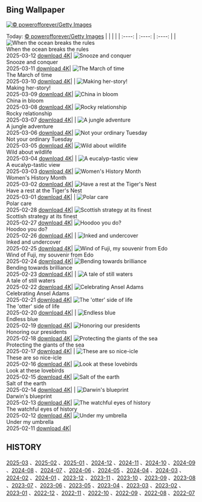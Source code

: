 ## Bing Wallpaper
[![© powerofforever/Getty Images](https://cn.bing.com/th?id=OHR.HoliColors_ZH-CN2177185823_1920x1200.jpg&w=1000)](https://cn.bing.com/th?id=OHR.HoliColors_ZH-CN2177185823_1920x1200.jpg&pid=hp&w=3840&h=2160&rs=1&c=4)

Today: [© powerofforever/Getty Images](https://cn.bing.com/th?id=OHR.HoliColors_ZH-CN2177185823_1920x1200.jpg&pid=hp&w=3840&h=2160&rs=1&c=4)
  |      |      |      |
| :----: | :----: | :----: |
| ![When the ocean breaks the rules](https://cn.bing.com/th?id=OHR.NusaPenida_EN-US8722184767_UHD.jpg&pid=hp&w=384&h=216&rs=1&c=4) <br/> When the ocean breaks the rules <br/> 2025-03-12  [download 4K](https://cn.bing.com/th?id=OHR.NusaPenida_EN-US8722184767_UHD.jpg&pid=hp&w=3840&h=2160&rs=1&c=4)| ![Snooze and conquer](https://cn.bing.com/th?id=OHR.NappingLion_EN-US8441298325_UHD.jpg&pid=hp&w=384&h=216&rs=1&c=4) <br/> Snooze and conquer <br/> 2025-03-11  [download 4K](https://cn.bing.com/th?id=OHR.NappingLion_EN-US8441298325_UHD.jpg&pid=hp&w=3840&h=2160&rs=1&c=4)| ![The March of time](https://cn.bing.com/th?id=OHR.ItalyClock_EN-US7397391355_UHD.jpg&pid=hp&w=384&h=216&rs=1&c=4) <br/> The March of time <br/> 2025-03-10  [download 4K](https://cn.bing.com/th?id=OHR.ItalyClock_EN-US7397391355_UHD.jpg&pid=hp&w=3840&h=2160&rs=1&c=4)|
| ![Making her-story!](https://cn.bing.com/th?id=OHR.FearlessWomen_EN-US7338738180_UHD.jpg&pid=hp&w=384&h=216&rs=1&c=4) <br/> Making her-story! <br/> 2025-03-09  [download 4K](https://cn.bing.com/th?id=OHR.FearlessWomen_EN-US7338738180_UHD.jpg&pid=hp&w=3840&h=2160&rs=1&c=4)| ![China in bloom](https://cn.bing.com/th?id=OHR.PlumBlossom_EN-US7055526666_UHD.jpg&pid=hp&w=384&h=216&rs=1&c=4) <br/> China in bloom <br/> 2025-03-08  [download 4K](https://cn.bing.com/th?id=OHR.PlumBlossom_EN-US7055526666_UHD.jpg&pid=hp&w=3840&h=2160&rs=1&c=4)| ![Rocky relationship](https://cn.bing.com/th?id=OHR.NevadaBigHorns_EN-US3434258986_UHD.jpg&pid=hp&w=384&h=216&rs=1&c=4) <br/> Rocky relationship <br/> 2025-03-07  [download 4K](https://cn.bing.com/th?id=OHR.NevadaBigHorns_EN-US3434258986_UHD.jpg&pid=hp&w=3840&h=2160&rs=1&c=4)|
| ![A jungle adventure](https://cn.bing.com/th?id=OHR.SuratThani_EN-US3326265231_UHD.jpg&pid=hp&w=384&h=216&rs=1&c=4) <br/> A jungle adventure <br/> 2025-03-06  [download 4K](https://cn.bing.com/th?id=OHR.SuratThani_EN-US3326265231_UHD.jpg&pid=hp&w=3840&h=2160&rs=1&c=4)| ![Not your ordinary Tuesday](https://cn.bing.com/th?id=OHR.MardiGrasJackson_EN-US3277683692_UHD.jpg&pid=hp&w=384&h=216&rs=1&c=4) <br/> Not your ordinary Tuesday <br/> 2025-03-05  [download 4K](https://cn.bing.com/th?id=OHR.MardiGrasJackson_EN-US3277683692_UHD.jpg&pid=hp&w=3840&h=2160&rs=1&c=4)| ![Wild about wildlife](https://cn.bing.com/th?id=OHR.HornbillPair_EN-US3168408482_UHD.jpg&pid=hp&w=384&h=216&rs=1&c=4) <br/> Wild about wildlife <br/> 2025-03-04  [download 4K](https://cn.bing.com/th?id=OHR.HornbillPair_EN-US3168408482_UHD.jpg&pid=hp&w=3840&h=2160&rs=1&c=4)|
| ![A eucalyp-tastic view](https://cn.bing.com/th?id=OHR.EucalyptusForest_EN-US3015819767_UHD.jpg&pid=hp&w=384&h=216&rs=1&c=4) <br/> A eucalyp-tastic view <br/> 2025-03-03  [download 4K](https://cn.bing.com/th?id=OHR.EucalyptusForest_EN-US3015819767_UHD.jpg&pid=hp&w=3840&h=2160&rs=1&c=4)| ![Women's History Month](https://cn.bing.com/th?id=OHR.SuffragetteCity_EN-US2883743791_UHD.jpg&pid=hp&w=384&h=216&rs=1&c=4) <br/> Women's History Month <br/> 2025-03-02  [download 4K](https://cn.bing.com/th?id=OHR.SuffragetteCity_EN-US2883743791_UHD.jpg&pid=hp&w=3840&h=2160&rs=1&c=4)| ![Have a rest at the Tiger's Nest](https://cn.bing.com/th?id=OHR.BhutanMonastery_EN-US2804780711_UHD.jpg&pid=hp&w=384&h=216&rs=1&c=4) <br/> Have a rest at the Tiger's Nest <br/> 2025-03-01  [download 4K](https://cn.bing.com/th?id=OHR.BhutanMonastery_EN-US2804780711_UHD.jpg&pid=hp&w=3840&h=2160&rs=1&c=4)|
| ![Polar care](https://cn.bing.com/th?id=OHR.PolarCub_EN-US2740470421_UHD.jpg&pid=hp&w=384&h=216&rs=1&c=4) <br/> Polar care <br/> 2025-02-28  [download 4K](https://cn.bing.com/th?id=OHR.PolarCub_EN-US2740470421_UHD.jpg&pid=hp&w=3840&h=2160&rs=1&c=4)| ![Scottish strategy at its finest](https://cn.bing.com/th?id=OHR.ArgyllStalker_EN-US2452683665_UHD.jpg&pid=hp&w=384&h=216&rs=1&c=4) <br/> Scottish strategy at its finest <br/> 2025-02-27  [download 4K](https://cn.bing.com/th?id=OHR.ArgyllStalker_EN-US2452683665_UHD.jpg&pid=hp&w=3840&h=2160&rs=1&c=4)| ![Hoodoo you do?](https://cn.bing.com/th?id=OHR.BryceHoodoos_EN-US2334649046_UHD.jpg&pid=hp&w=384&h=216&rs=1&c=4) <br/> Hoodoo you do? <br/> 2025-02-26  [download 4K](https://cn.bing.com/th?id=OHR.BryceHoodoos_EN-US2334649046_UHD.jpg&pid=hp&w=3840&h=2160&rs=1&c=4)|
| ![Inked and undercover](https://cn.bing.com/th?id=OHR.GiantCuttlefish_EN-US2276053377_UHD.jpg&pid=hp&w=384&h=216&rs=1&c=4) <br/> Inked and undercover <br/> 2025-02-25  [download 4K](https://cn.bing.com/th?id=OHR.GiantCuttlefish_EN-US2276053377_UHD.jpg&pid=hp&w=3840&h=2160&rs=1&c=4)| ![Wind of Fuji, my souvenir from Edo](https://cn.bing.com/th?id=OHR.MtFujiSunrise_EN-US2218385739_UHD.jpg&pid=hp&w=384&h=216&rs=1&c=4) <br/> Wind of Fuji, my souvenir from Edo <br/> 2025-02-24  [download 4K](https://cn.bing.com/th?id=OHR.MtFujiSunrise_EN-US2218385739_UHD.jpg&pid=hp&w=3840&h=2160&rs=1&c=4)| ![Bending towards brilliance](https://cn.bing.com/th?id=OHR.StLouisArch_EN-US1920417205_UHD.jpg&pid=hp&w=384&h=216&rs=1&c=4) <br/> Bending towards brilliance <br/> 2025-02-23  [download 4K](https://cn.bing.com/th?id=OHR.StLouisArch_EN-US1920417205_UHD.jpg&pid=hp&w=3840&h=2160&rs=1&c=4)|
| ![A tale of still waters](https://cn.bing.com/th?id=OHR.ChampakaSarasi_EN-US0671131929_UHD.jpg&pid=hp&w=384&h=216&rs=1&c=4) <br/> A tale of still waters <br/> 2025-02-22  [download 4K](https://cn.bing.com/th?id=OHR.ChampakaSarasi_EN-US0671131929_UHD.jpg&pid=hp&w=3840&h=2160&rs=1&c=4)| ![Celebrating Ansel Adams](https://cn.bing.com/th?id=OHR.AdamsYosemite_EN-US7924059397_UHD.jpg&pid=hp&w=384&h=216&rs=1&c=4) <br/> Celebrating Ansel Adams <br/> 2025-02-21  [download 4K](https://cn.bing.com/th?id=OHR.AdamsYosemite_EN-US7924059397_UHD.jpg&pid=hp&w=3840&h=2160&rs=1&c=4)| ![The 'otter' side of life](https://cn.bing.com/th?id=OHR.IceHoleOtter_EN-US7859051687_UHD.jpg&pid=hp&w=384&h=216&rs=1&c=4) <br/> The 'otter' side of life <br/> 2025-02-20  [download 4K](https://cn.bing.com/th?id=OHR.IceHoleOtter_EN-US7859051687_UHD.jpg&pid=hp&w=3840&h=2160&rs=1&c=4)|
| ![Endless blue](https://cn.bing.com/th?id=OHR.BlueBelize_EN-US7787222240_UHD.jpg&pid=hp&w=384&h=216&rs=1&c=4) <br/> Endless blue <br/> 2025-02-19  [download 4K](https://cn.bing.com/th?id=OHR.BlueBelize_EN-US7787222240_UHD.jpg&pid=hp&w=3840&h=2160&rs=1&c=4)| ![Honoring our presidents](https://cn.bing.com/th?id=OHR.LincolnSunrise_EN-US7725604655_UHD.jpg&pid=hp&w=384&h=216&rs=1&c=4) <br/> Honoring our presidents <br/> 2025-02-18  [download 4K](https://cn.bing.com/th?id=OHR.LincolnSunrise_EN-US7725604655_UHD.jpg&pid=hp&w=3840&h=2160&rs=1&c=4)| ![Protecting the giants of the sea](https://cn.bing.com/th?id=OHR.HumpbackMother_EN-US8033380725_UHD.jpg&pid=hp&w=384&h=216&rs=1&c=4) <br/> Protecting the giants of the sea <br/> 2025-02-17  [download 4K](https://cn.bing.com/th?id=OHR.HumpbackMother_EN-US8033380725_UHD.jpg&pid=hp&w=3840&h=2160&rs=1&c=4)|
| ![These are so nice-icle](https://cn.bing.com/th?id=OHR.Misotsuchi2025_EN-US8130053956_UHD.jpg&pid=hp&w=384&h=216&rs=1&c=4) <br/> These are so nice-icle <br/> 2025-02-16  [download 4K](https://cn.bing.com/th?id=OHR.Misotsuchi2025_EN-US8130053956_UHD.jpg&pid=hp&w=3840&h=2160&rs=1&c=4)| ![Look at these lovebirds](https://cn.bing.com/th?id=OHR.PenguinLove_EN-US7515315710_UHD.jpg&pid=hp&w=384&h=216&rs=1&c=4) <br/> Look at these lovebirds <br/> 2025-02-15  [download 4K](https://cn.bing.com/th?id=OHR.PenguinLove_EN-US7515315710_UHD.jpg&pid=hp&w=3840&h=2160&rs=1&c=4)| ![Salt of the earth](https://cn.bing.com/th?id=OHR.LakeTyrrell_EN-US7326346900_UHD.jpg&pid=hp&w=384&h=216&rs=1&c=4) <br/> Salt of the earth <br/> 2025-02-14  [download 4K](https://cn.bing.com/th?id=OHR.LakeTyrrell_EN-US7326346900_UHD.jpg&pid=hp&w=3840&h=2160&rs=1&c=4)|
| ![Darwin's blueprint](https://cn.bing.com/th?id=OHR.GalapagosIguana_EN-US6976814194_UHD.jpg&pid=hp&w=384&h=216&rs=1&c=4) <br/> Darwin's blueprint <br/> 2025-02-13  [download 4K](https://cn.bing.com/th?id=OHR.GalapagosIguana_EN-US6976814194_UHD.jpg&pid=hp&w=3840&h=2160&rs=1&c=4)| ![The watchful eyes of history](https://cn.bing.com/th?id=OHR.YungangGrottoes_EN-US6896904893_UHD.jpg&pid=hp&w=384&h=216&rs=1&c=4) <br/> The watchful eyes of history <br/> 2025-02-12  [download 4K](https://cn.bing.com/th?id=OHR.YungangGrottoes_EN-US6896904893_UHD.jpg&pid=hp&w=3840&h=2160&rs=1&c=4)| ![Under my umbrella](https://cn.bing.com/th?id=OHR.UmbrellaDay_EN-US6816351187_UHD.jpg&pid=hp&w=384&h=216&rs=1&c=4) <br/> Under my umbrella <br/> 2025-02-11  [download 4K](https://cn.bing.com/th?id=OHR.UmbrellaDay_EN-US6816351187_UHD.jpg&pid=hp&w=3840&h=2160&rs=1&c=4)|

  
  ## HISTORY
  [2025-03](https://github.com/Underglaze-Blue/bingwallpaper/tree/main/archive/2025-03/) 、[2025-02](https://github.com/Underglaze-Blue/bingwallpaper/tree/main/archive/2025-02/) 、[2025-01](https://github.com/Underglaze-Blue/bingwallpaper/tree/main/archive/2025-01/) 、[2024-12](https://github.com/Underglaze-Blue/bingwallpaper/tree/main/archive/2024-12/) 、[2024-11](https://github.com/Underglaze-Blue/bingwallpaper/tree/main/archive/2024-11/) 、[2024-10](https://github.com/Underglaze-Blue/bingwallpaper/tree/main/archive/2024-10/) 、[2024-09](https://github.com/Underglaze-Blue/bingwallpaper/tree/main/archive/2024-09/) 、[2024-08](https://github.com/Underglaze-Blue/bingwallpaper/tree/main/archive/2024-08/) 、[2024-07](https://github.com/Underglaze-Blue/bingwallpaper/tree/main/archive/2024-07/) 、[2024-06](https://github.com/Underglaze-Blue/bingwallpaper/tree/main/archive/2024-06/) 、[2024-05](https://github.com/Underglaze-Blue/bingwallpaper/tree/main/archive/2024-05/) 、[2024-04](https://github.com/Underglaze-Blue/bingwallpaper/tree/main/archive/2024-04/) 、[2024-03](https://github.com/Underglaze-Blue/bingwallpaper/tree/main/archive/2024-03/) 、[2024-02](https://github.com/Underglaze-Blue/bingwallpaper/tree/main/archive/2024-02/) 、[2024-01](https://github.com/Underglaze-Blue/bingwallpaper/tree/main/archive/2024-01/) 、[2023-12](https://github.com/Underglaze-Blue/bingwallpaper/tree/main/archive/2023-12/) 、[2023-11](https://github.com/Underglaze-Blue/bingwallpaper/tree/main/archive/2023-11/) 、[2023-10](https://github.com/Underglaze-Blue/bingwallpaper/tree/main/archive/2023-10/) 、[2023-09](https://github.com/Underglaze-Blue/bingwallpaper/tree/main/archive/2023-09/) 、[2023-08](https://github.com/Underglaze-Blue/bingwallpaper/tree/main/archive/2023-08/) 、[2023-07](https://github.com/Underglaze-Blue/bingwallpaper/tree/main/archive/2023-07/) 、[2023-06](https://github.com/Underglaze-Blue/bingwallpaper/tree/main/archive/2023-06/) 、[2023-05](https://github.com/Underglaze-Blue/bingwallpaper/tree/main/archive/2023-05/) 、[2023-04](https://github.com/Underglaze-Blue/bingwallpaper/tree/main/archive/2023-04/) 、[2023-03](https://github.com/Underglaze-Blue/bingwallpaper/tree/main/archive/2023-03/) 、[2023-02](https://github.com/Underglaze-Blue/bingwallpaper/tree/main/archive/2023-02/) 、[2023-01](https://github.com/Underglaze-Blue/bingwallpaper/tree/main/archive/2023-01/) 、[2022-12](https://github.com/Underglaze-Blue/bingwallpaper/tree/main/archive/2022-12/) 、[2022-11](https://github.com/Underglaze-Blue/bingwallpaper/tree/main/archive/2022-11/) 、[2022-10](https://github.com/Underglaze-Blue/bingwallpaper/tree/main/archive/2022-10/) 、[2022-09](https://github.com/Underglaze-Blue/bingwallpaper/tree/main/archive/2022-09/) 、[2022-08](https://github.com/Underglaze-Blue/bingwallpaper/tree/main/archive/2022-08/) 、[2022-07](https://github.com/Underglaze-Blue/bingwallpaper/tree/main/archive/2022-07/) 